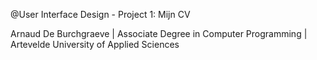 @User Interface Design - Project 1: Mijn CV

Arnaud De Burchgraeve | Associate Degree in Computer Programming | Artevelde University of Applied Sciences
